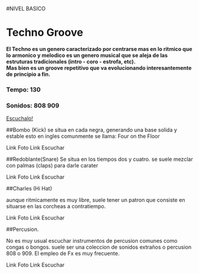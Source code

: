 #NIVEL BASICO




# Techno Groove

**El Techno es un genero caracterizado por centrarse mas en lo ritmico que lo armonico y melodico
es un genero musical que se aleja de las estruturas tradicionales (intro - coro - estrofa, etc).  
Mas bien es un groove repetitivo que va evolucionando interesantemente de principio a fin.**

### Tempo: 130    
### Sonidos:  808 909    
[Escuchalo!]()

##Bombo (Kick)
se situa en cada negra, generando una base solida y estable
esto en ingles comunmente se llama: Four on the Floor  

Link Foto
Link Escuchar

##Redoblante(Snare)
Se situa en los tiempos dos y cuatro. 
se suele mezclar con palmas (claps) para darle carater 

Link Foto
Link Escuchar

##Charles (Hi Hat)

aunque ritmicamente es muy libre, suele tener un patron que consiste en situarse en las corcheas a contratiempo.

Link Foto
Link Escuchar

##Percusion.

No es muy usual escuchar instrumentos de percusion comunes como congas o bongos. 
suele ser una coleccion de sonidos extraños o percusion 808 o 909. El empleo de Fx es muy frecuente.  


Link Foto
Link Escuchar

